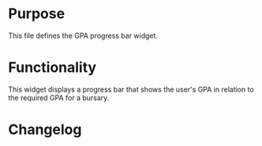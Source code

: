 # Purpose

This file defines the GPA progress bar widget.

# Functionality

This widget displays a progress bar that shows the user's GPA in relation to the required GPA for a bursary.

# Changelog

